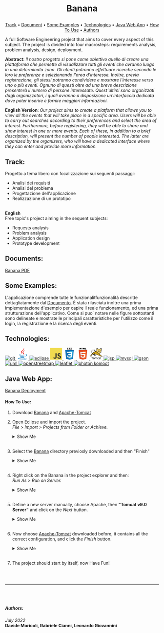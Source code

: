# <p align="center">Banana</p>

<p align="center">
  <a href="#track">Track</a> •
  <a href="#document">Document</a> •
  <a href="#some-examples">Some Examples</a> •  
  <a href="#technologies">Technologies</a> •
  <a href="#java-web-app">Java Web App</a> •
  <a href="#how-to-use">How To Use</a> •
  <a href="#authors">Authors</a>
</p>

A full Software Engineering project that aims to cover every aspect of this subject. The project is divided into four macrosteps: requirements analysis, problem analysis, design, deployment. 

**Abstract**: *Il nostro progetto si pone come obiettivo quello di creare una piattaforma che permette di visualizzare tutti gli eventi che avranno luogo in una determinata zona. Gli utenti potranno effettuare ricerche secondo le loro le preferenze e selezionando l'area d'interesse. Inoltre, previa registrazione, gli stessi potranno condividere e mostrare l'interesse verso uno o più eventi. Ognuno di questi oltre ad una breve descrizione presenterà il numero di persone interessate. Quest'ultimi sono organizzati dagli organizzatori, i quali avranno a disposizione un'interfaccia dedicata dove poter inserire e fornire maggiori informazioni.*

**English Version**: *Our project aims to create a platform that allows you to view all the events that will take place in a specific area. Users will be able to carry out searches according to their preferences and select the area of interest. Furthermore, before registering, they will be able to share and show interest in one or more events. Each of these, in addition to a brief description, will present the number of people interested. The latter are organized by the organizers, who will have a dedicated interface where they can enter and provide more information.*

## Track: 
Progetto a tema libero con focalizzazione sui seguenti passaggi:
- Analisi dei requisiti
- Analisi del problema
- Progettazione dell'applicazione
- Realizzazione di un prototipo

<br>**English**<br>
Free topic's project aiming in the sequent subjects:
- Requests analysis
- Problem analysis
- Application design
- Prototype development

## Documents:
[Banana PDF](/Completo.pdf)

## Some Examples:
L'applicazione comprende tutte le funzionalitfunzionalità descritte dettagliatamente dal [Documento](/Completo.pdf). È stata rilasciata inoltre una prima implementazione d'esempio per capire il reale funzionamento, ed una prima strutturazione dell'applicativo. 
Come si puo` notare nelle figure sottostanti sono delineate e mostrate le principali caratteristiche per l'utilizzo come il login, la registrazione e la ricerca degli eventi.

## Technologies:
<p align="left">     
    <a href="https://git-scm.com/" target="_blank" rel="noreferrer"> 
        <img src="https://www.vectorlogo.zone/logos/git-scm/git-scm-icon.svg" alt="git" width="40" height="40"/> 
    </a> 
    <a href="https://www.java.com" target="_blank" rel="noreferrer"> 
        <img src="https://raw.githubusercontent.com/devicons/devicon/master/icons/java/java-original.svg" alt="java" width="40" height="40"/> 
    </a>
    <a href="https://www.eclipse.org/" target="_blank" rel="noreferrer"> 
        <img src="https://projects.eclipse.org/sites/all/themes/solstice/public/images/logo/default.png" alt="eclipse" width="50" height="40"/> 
    </a> 
    <a href="https://developer.mozilla.org/en-US/docs/Web/JavaScript" target="_blank" rel="noreferrer"> 
        <img src="https://raw.githubusercontent.com/devicons/devicon/master/icons/javascript/javascript-original.svg" alt="javascript" width="40" height="40"/> 
    </a> 
    <a href="https://www.w3schools.com/css/" target="_blank" rel="noreferrer">
        <img src="https://raw.githubusercontent.com/devicons/devicon/master/icons/css3/css3-original-wordmark.svg" alt="css3" width="40" height="40"/> 
    </a> 
    <a href="https://developer.mozilla.org/en-US/docs/Web/HTML" target="_blank" rel="noreferrer"> 
        <img src="https://raw.githubusercontent.com/devicons/devicon/master/icons/html5/html5-original-wordmark.svg" alt="html" width="40" height="40"/> 
    </a> 
    <a href="http://tomcat.apache.org/" target="_blank" rel="noreferrer"> 
        <img src="https://raw.githubusercontent.com/devicons/devicon/master/icons/tomcat/tomcat-original-wordmark.svg" alt="apache-tomcat" width="40" height="40"/> 
    </a> 
    <a href="https://www.oracle.com/java/technologies/jspt.html" target="_blank" rel="noreferrer"> 
        <img src="https://cdn-icons-png.flaticon.com/512/28/28968.png" alt="jsp" width="40" height="40"/> 
    </a>
    <a href="https://www.mysql.com/" target="_blank" rel="noreferrer"> 
        <img src="https://www.mysql.com/common/logos/includes-mysql-125x64.png" alt="mysql" width="60" height="40"/> 
    </a> 
    <a href="<link-to-gson>" target="_blank" rel="noreferrer"> 
        <img src="<gson-logo-url>" alt="gson" width="40" height="40"/> 
    </a> 

<!-- uml -->
<a href="<link-to-uml>" target="_blank" rel="noreferrer"> 
    <img src="<uml-logo-url>" alt="uml" width="40" height="40"/> 
</a> 

<!-- open street map -->
<a href="https://www.openstreetmap.org/" target="_blank" rel="noreferrer"> 
    <img src="https://raw.githubusercontent.com/devicons/devicon/master/icons/openstreetmap/openstreetmap-original-wordmark.svg" alt="openstreetmap" width="40" height="40"/> 
</a> 

<!-- leaflet -->
<a href="https://leafletjs.com/" target="_blank" rel="noreferrer"> 
    <img src="https://raw.githubusercontent.com/devicons/devicon/master/icons/leaflet/leaflet-original-wordmark.svg" alt="leaflet" width="40" height="40"/> 
</a> 

<!-- photon komoot -->
<a href="https://www.photon.komoot.io/" target="_blank" rel="noreferrer"> 
    <img src="<photon-komoot-logo-url>" alt="photon komoot" width="40" height="40"/> 
</a>


</p>

## Java Web App:
[Banana Deployment](./Banana/)<br>
#### How To Use:
1. Download [Banana](./Banana/) and [Apache-Tomcat](./apache-tomcat-9.0.22/)
2. Open [Eclipse](https://www.eclipse.org/) and import the project. <br>*File > Import > Projects from Folder or Achieve.*
    <details><summary>Show Me</summary>
    <img align="center" src="./img/eclipse_file_import.png" alt="file_import" width="400" float="left"/>
    <img align="center" src="./img/eclipse_projects_from_folder.png" alt="open_project" width="400"/>
    </details>
    <br>
3. Select the [Banana](./Banana/) directory previosly downloaded and then "Finish"<details> <summary>Show Me</summary>
    <img align="center" src="./img/eclipse_project_choosen.png" alt="choose_banana" width="400" float="left"/>
    </details>
    <br>
4. Right click on the Banana in the project explorer and then:<br>*Run As > Run on Server.*
    <details> <summary>Show Me</summary>
    <img align="center" src="./img/eclipse_run_on_server.png" alt="run_on_server" width="400" float="left"/>
    </details>
    <br>
5. Define a new server manually, choose Apache, then **"Tomcat v9.0 Server"** and click on the *Next* button.
    <details> <summary>Show Me</summary>
    <img align="center" src="./img/tomcat_choosen.png" alt="choose_tomcat" width="400" float="left"/>
    </details>
    <br>
6. Now choose [Apache-Tomcat](./apache-tomcat-9.0.22/) downloaded before, it contains all the correct configuration, and click the *Finish* button.
    <details> <summary>Show Me</summary>
    <img align="center" src="./img/apache_tomcat_choose.png" alt="choose_apache_tomcat" width="400" float="left"/>
    </details>
    <br>

7. The project should start by itself, now Have Fun!


<br><br>
<hr>
<br><br>

##### Authors:

*July 2022*<br>
**Davide Moricoli, Gabriele Cianni, Leonardo Giovannini**
